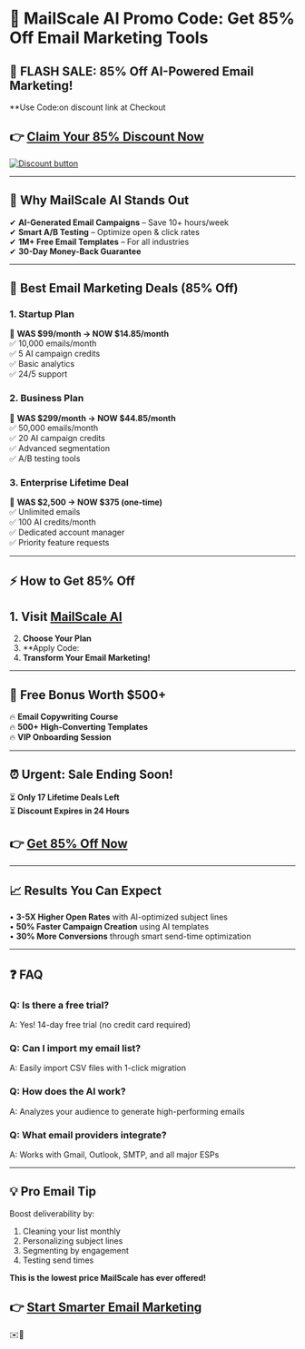 
# 📧 MailScale AI Promo Code: Get 85% Off Email Marketing Tools

## **📧 FLASH SALE: 85% Off AI-Powered Email Marketing!**  
**Use Code:on discount link at Checkout  

## 👉 **[Claim Your 85% Discount Now](https://www.mailscale.ai/?via=ali)**  

[![Discount button](https://github.com/user-attachments/assets/cfc95969-3807-461d-829e-f620267f0dd8)](https://www.mailscale.ai/?via=ali)

---

## **🤖 Why MailScale AI Stands Out**  
✔ **AI-Generated Email Campaigns** – Save 10+ hours/week  
✔ **Smart A/B Testing** – Optimize open & click rates  
✔ **1M+ Free Email Templates** – For all industries  
✔ **30-Day Money-Back Guarantee**  

---

## **📌 Best Email Marketing Deals (85% Off)**  

### **1. Startup Plan**  
📌 **WAS $99/month → NOW $14.85/month**  
✅ 10,000 emails/month  
✅ 5 AI campaign credits  
✅ Basic analytics  
✅ 24/5 support  

### **2. Business Plan**  
📌 **WAS $299/month → NOW $44.85/month**  
✅ 50,000 emails/month  
✅ 20 AI campaign credits  
✅ Advanced segmentation  
✅ A/B testing tools  

### **3. Enterprise Lifetime Deal**  
📌 **WAS $2,500 → NOW $375 (one-time)**  
✅ Unlimited emails  
✅ 100 AI credits/month  
✅ Dedicated account manager  
✅ Priority feature requests  

---

## **⚡ How to Get 85% Off**  
## 1. **Visit [MailScale AI](https://www.mailscale.ai/?via=ali)**  
2. **Choose Your Plan**  
3. **Apply Code:  
4. **Transform Your Email Marketing!**  

---

## **🎁 Free Bonus Worth $500+**  
🔥 **Email Copywriting Course**  
🔥 **500+ High-Converting Templates**  
🔥 **VIP Onboarding Session**  

---

## **⏰ Urgent: Sale Ending Soon!**  
⏳ **Only 17 Lifetime Deals Left**  
⏳ **Discount Expires in 24 Hours**  

## 👉 **[Get 85% Off Now](https://www.mailscale.ai/?via=ali)**  

---

## **📈 Results You Can Expect**  
• **3-5X Higher Open Rates** with AI-optimized subject lines  
• **50% Faster Campaign Creation** using AI templates  
• **30% More Conversions** through smart send-time optimization  

---

## **❓ FAQ**  

### **Q: Is there a free trial?**  
A: Yes! 14-day free trial (no credit card required)  

### **Q: Can I import my email list?**  
A: Easily import CSV files with 1-click migration  

### **Q: How does the AI work?**  
A: Analyzes your audience to generate high-performing emails  

### **Q: What email providers integrate?**  
A: Works with Gmail, Outlook, SMTP, and all major ESPs  

---

## **💡 Pro Email Tip**  
Boost deliverability by:  
1. Cleaning your list monthly  
2. Personalizing subject lines  
3. Segmenting by engagement  
4. Testing send times  

**This is the lowest price MailScale has ever offered!**  

## 👉 **[Start Smarter Email Marketing](https://www.mailscale.ai/?via=ali)**  

 ✉️🚀
